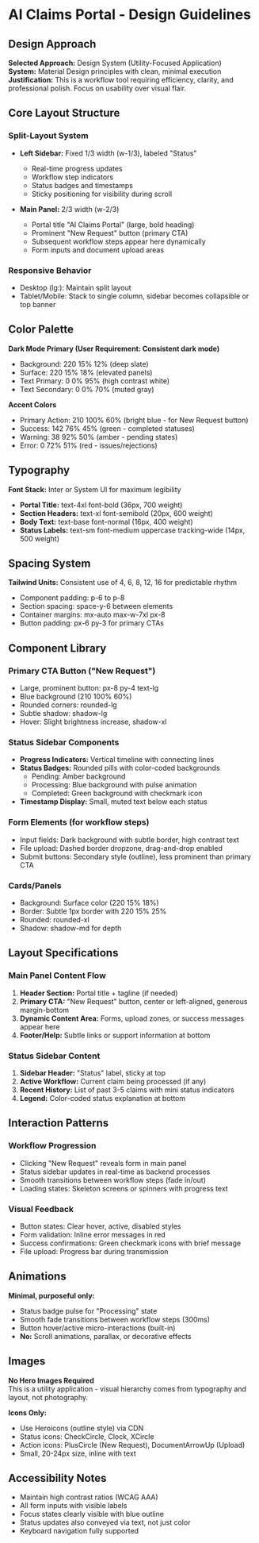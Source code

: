 # AI Claims Portal - Design Guidelines

## Design Approach

**Selected Approach:** Design System (Utility-Focused Application)  
**System:** Material Design principles with clean, minimal execution  
**Justification:** This is a workflow tool requiring efficiency, clarity, and professional polish. Focus on usability over visual flair.

## Core Layout Structure

### Split-Layout System
- **Left Sidebar:** Fixed 1/3 width (w-1/3), labeled "Status"
  - Real-time progress updates
  - Workflow step indicators
  - Status badges and timestamps
  - Sticky positioning for visibility during scroll
  
- **Main Panel:** 2/3 width (w-2/3)
  - Portal title "AI Claims Portal" (large, bold heading)
  - Prominent "New Request" button (primary CTA)
  - Subsequent workflow steps appear here dynamically
  - Form inputs and document upload areas

### Responsive Behavior
- Desktop (lg:): Maintain split layout
- Tablet/Mobile: Stack to single column, sidebar becomes collapsible or top banner

## Color Palette

**Dark Mode Primary (User Requirement: Consistent dark mode)**
- Background: 220 15% 12% (deep slate)
- Surface: 220 15% 18% (elevated panels)
- Text Primary: 0 0% 95% (high contrast white)
- Text Secondary: 0 0% 70% (muted gray)

**Accent Colors**
- Primary Action: 210 100% 60% (bright blue - for New Request button)
- Success: 142 76% 45% (green - completed statuses)
- Warning: 38 92% 50% (amber - pending states)
- Error: 0 72% 51% (red - issues/rejections)

## Typography

**Font Stack:** Inter or System UI for maximum legibility
- **Portal Title:** text-4xl font-bold (36px, 700 weight)
- **Section Headers:** text-xl font-semibold (20px, 600 weight)
- **Body Text:** text-base font-normal (16px, 400 weight)
- **Status Labels:** text-sm font-medium uppercase tracking-wide (14px, 500 weight)

## Spacing System

**Tailwind Units:** Consistent use of 4, 6, 8, 12, 16 for predictable rhythm
- Component padding: p-6 to p-8
- Section spacing: space-y-6 between elements
- Container margins: mx-auto max-w-7xl px-8
- Button padding: px-6 py-3 for primary CTAs

## Component Library

### Primary CTA Button ("New Request")
- Large, prominent button: px-8 py-4 text-lg
- Blue background (210 100% 60%)
- Rounded corners: rounded-lg
- Subtle shadow: shadow-lg
- Hover: Slight brightness increase, shadow-xl

### Status Sidebar Components
- **Progress Indicators:** Vertical timeline with connecting lines
- **Status Badges:** Rounded pills with color-coded backgrounds
  - Pending: Amber background
  - Processing: Blue background with pulse animation
  - Completed: Green background with checkmark icon
- **Timestamp Display:** Small, muted text below each status

### Form Elements (for workflow steps)
- Input fields: Dark background with subtle border, high contrast text
- File upload: Dashed border dropzone, drag-and-drop enabled
- Submit buttons: Secondary style (outline), less prominent than primary CTA

### Cards/Panels
- Background: Surface color (220 15% 18%)
- Border: Subtle 1px border with 220 15% 25%
- Rounded: rounded-xl
- Shadow: shadow-md for depth

## Layout Specifications

### Main Panel Content Flow
1. **Header Section:** Portal title + tagline (if needed)
2. **Primary CTA:** "New Request" button, center or left-aligned, generous margin-bottom
3. **Dynamic Content Area:** Forms, upload zones, or success messages appear here
4. **Footer/Help:** Subtle links or support information at bottom

### Status Sidebar Content
1. **Sidebar Header:** "Status" label, sticky at top
2. **Active Workflow:** Current claim being processed (if any)
3. **Recent History:** List of past 3-5 claims with mini status indicators
4. **Legend:** Color-coded status explanation at bottom

## Interaction Patterns

### Workflow Progression
- Clicking "New Request" reveals form in main panel
- Status sidebar updates in real-time as backend processes
- Smooth transitions between workflow steps (fade in/out)
- Loading states: Skeleton screens or spinners with progress text

### Visual Feedback
- Button states: Clear hover, active, disabled styles
- Form validation: Inline error messages in red
- Success confirmations: Green checkmark icons with brief message
- File upload: Progress bar during transmission

## Animations

**Minimal, purposeful only:**
- Status badge pulse for "Processing" state
- Smooth fade transitions between workflow steps (300ms)
- Button hover/active micro-interactions (built-in)
- **No:** Scroll animations, parallax, or decorative effects

## Images

**No Hero Images Required**  
This is a utility application - visual hierarchy comes from typography and layout, not photography.

**Icons Only:**
- Use Heroicons (outline style) via CDN
- Status icons: CheckCircle, Clock, XCircle
- Action icons: PlusCircle (New Request), DocumentArrowUp (Upload)
- Small, 20-24px size, inline with text

## Accessibility Notes

- Maintain high contrast ratios (WCAG AAA)
- All form inputs with visible labels
- Focus states clearly visible with blue outline
- Status updates also conveyed via text, not just color
- Keyboard navigation fully supported